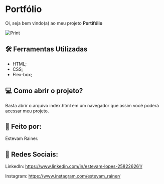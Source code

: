 # Portfólio
Oi, seja bem vindo(a) ao meu projeto **Portifólio**

![Print](https://user-images.githubusercontent.com/122125357/225328327-077eee00-7b72-4675-8e2a-ea7b42f3ef81.jpeg)
## 🛠 Ferramentas Utilizadas
* HTML;
* CSS;
* Flex-box;
## 💻 Como abrir o projeto?

Basta abrir o arquivo index.html em um navegador que assim você poderá acessar meu projeto.

## 🔧 Feito por:

Estevam Rainer.

## 📢 Redes Sociais:

LinkedIn: https://www.linkedin.com/in/estevam-lopes-258226261/

Instagram: https://www.instagram.com/estevam_rainer/
